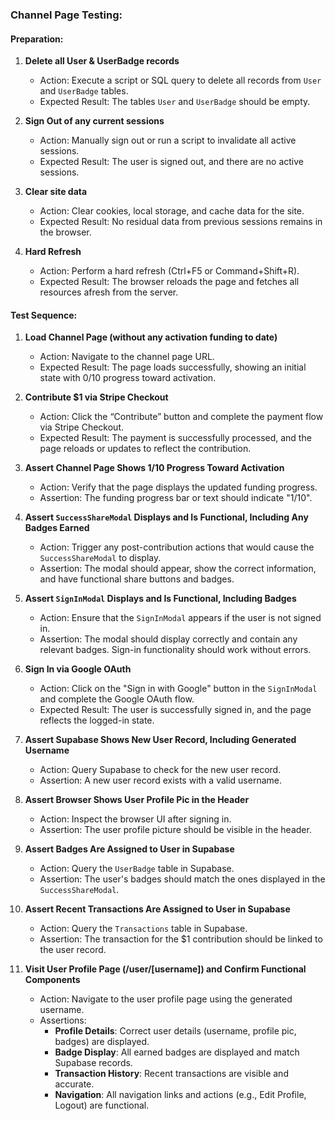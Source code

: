 ### **Channel Page Testing:**

#### **Preparation:**

1. **Delete all User & UserBadge records**
   - Action: Execute a script or SQL query to delete all records from `User` and `UserBadge` tables.
   - Expected Result: The tables `User` and `UserBadge` should be empty.
   
2. **Sign Out of any current sessions**
   - Action: Manually sign out or run a script to invalidate all active sessions.
   - Expected Result: The user is signed out, and there are no active sessions.

3. **Clear site data**
   - Action: Clear cookies, local storage, and cache data for the site.
   - Expected Result: No residual data from previous sessions remains in the browser.

4. **Hard Refresh**
   - Action: Perform a hard refresh (Ctrl+F5 or Command+Shift+R).
   - Expected Result: The browser reloads the page and fetches all resources afresh from the server.

#### **Test Sequence:**

1. **Load Channel Page (without any activation funding to date)**
   - Action: Navigate to the channel page URL.
   - Expected Result: The page loads successfully, showing an initial state with $0/$10 progress toward activation.

2. **Contribute $1 via Stripe Checkout**
   - Action: Click the “Contribute” button and complete the payment flow via Stripe Checkout.
   - Expected Result: The payment is successfully processed, and the page reloads or updates to reflect the contribution.

3. **Assert Channel Page Shows $1/$10 Progress Toward Activation**
   - Action: Verify that the page displays the updated funding progress.
   - Assertion: The funding progress bar or text should indicate "$1/$10".

4. **Assert `SuccessShareModal` Displays and Is Functional, Including Any Badges Earned**
   - Action: Trigger any post-contribution actions that would cause the `SuccessShareModal` to display.
   - Assertion: The modal should appear, show the correct information, and have functional share buttons and badges.

5. **Assert `SignInModal` Displays and Is Functional, Including Badges**
   - Action: Ensure that the `SignInModal` appears if the user is not signed in.
   - Assertion: The modal should display correctly and contain any relevant badges. Sign-in functionality should work without errors.

6. **Sign In via Google OAuth**
   - Action: Click on the "Sign in with Google" button in the `SignInModal` and complete the Google OAuth flow.
   - Expected Result: The user is successfully signed in, and the page reflects the logged-in state.

7. **Assert Supabase Shows New User Record, Including Generated Username**
   - Action: Query Supabase to check for the new user record.
   - Assertion: A new user record exists with a valid username.

8. **Assert Browser Shows User Profile Pic in the Header**
   - Action: Inspect the browser UI after signing in.
   - Assertion: The user profile picture should be visible in the header.

9. **Assert Badges Are Assigned to User in Supabase**
   - Action: Query the `UserBadge` table in Supabase.
   - Assertion: The user's badges should match the ones displayed in the `SuccessShareModal`.

10. **Assert Recent Transactions Are Assigned to User in Supabase**
    - Action: Query the `Transactions` table in Supabase.
    - Assertion: The transaction for the $1 contribution should be linked to the user record.

11. **Visit User Profile Page (/user/[username]) and Confirm Functional Components**
    - Action: Navigate to the user profile page using the generated username.
    - Assertions:
      - **Profile Details**: Correct user details (username, profile pic, badges) are displayed.
      - **Badge Display**: All earned badges are displayed and match Supabase records.
      - **Transaction History**: Recent transactions are visible and accurate.
      - **Navigation**: All navigation links and actions (e.g., Edit Profile, Logout) are functional.
